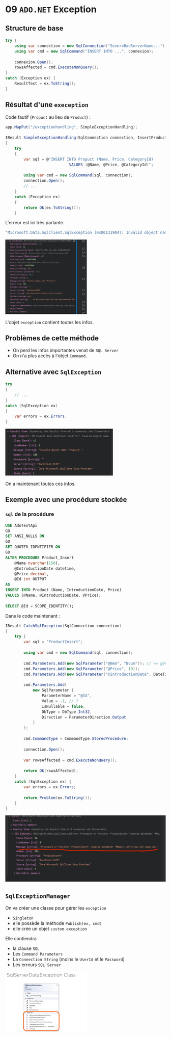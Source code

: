# 09 `ADO.NET` Exception



## Structure de base

```cs
try {
    using var connection = new SqlConnection("Sever=BadServerName...");
    using var cmd = new SqlCommand("INSERT INTO ...", connexion);
    
    connexion.Open();
    rowsAffected = cmd.ExecuteNonQuery();
}
catch (Exception ex) {
    ResultText = ex.ToString();
}
```



## Résultat d'une `exeception`

Code fautif (`Propuct` au lieu de `Product`) :

```cs
app.MapPut("/exceptionhandling", SimpleExceptionHandling);

IResult SimpleExceptionHandling(SqlConnection connection, InsertProductDto product)
{
    try
    {
        var sql = @"INSERT INTO Propuct (Name, Price, CategoryId)
                            VALUES (@Name, @Price, @CategoryId)";

        using var cmd = new SqlCommand(sql, connection);
        connection.Open();
        // ...
    }
    catch (Exception ex)
    {
        return Ok(ex.ToString());
    }
```

L'erreur est ici très parlante.

```bash
"Microsoft.Data.SqlClient.SqlException (0x80131904): Invalid object name 'Propuct'.\n   at Microsoft.Data.SqlClient.SqlConnection.OnError(SqlException exception, Boolean breakConnection, Action`1 wrapCloseInAction)\n   at Microsoft.Data.SqlClient.SqlInternalConnection.OnError(SqlException exception, Boolean breakConnection, ...
```

<img src="assets/exception-complete-object-tga.png" alt="exception-complete-object-tga" style="zoom: 25%;" />

L'objet `exception` contient toutes les infos.



## Problèmes de cette méthode

- On perd les infos importantes venat de `SQL Server`
- On n'a plus accès à l'objet `Command`.



## Alternative avec `SqlException`

```cs
try
{
    // ...
}
catch (SqlException ex)
{
    var errors = ex.Errors.
}
```

<img src="assets/infos-sqserver-exception-handling-vue.png" alt="infos-sqserver-exception-handling-vue" style="zoom:33%;" />

On a maintenant toutes ces infos.



## Exemple avec une procédure stockée

### `sql` de la procédure

```sql
USE AdoTestApi
GO
SET ANSI_NULLS ON
GO
SET QUOTED_IDENTIFIER ON
GO
ALTER PROCEDURE Product_Insert
	@Name nvarchar(150),
	@IntroductionDate datetime,
	@Price decimal,
	@Id int OUTPUT
AS
INSERT INTO Product (Name, IntroductionDate, Price)
VALUES (@Name, @IntroductionDate, @Price);

SELECT @Id = SCOPE_IDENTITY();
```

Dans le code maintenant :

```cs
IResult CatchSqlException(SqlConnection connection)
{
    try {
        var sql = "ProductInsert";

        using var cmd = new SqlCommand(sql, connection);

        cmd.Parameters.Add(new SqlParameter("@Nem", "Boum")); // <= génère l'erreur
        cmd.Parameters.Add(new SqlParameter("@Price", 10));
        cmd.Parameters.Add(new SqlParameter("@IntroductionDate", DateTime.Now));

        cmd.Parameters.Add(
            new SqlParameter {
                ParameterName = "@Id",
                Value = -1, // ?
                IsNullable = false,
                DbType = DbType.Int32,
                Direction = ParameterDirection.Output
            }
        );

        cmd.CommandType = CommandType.StoredProcedure;

        connection.Open();

        var rowsAffected = cmd.ExecuteNonQuery();

        return Ok(rowsAffected);
    }
    catch (SqlException ex) {
        var errors = ex.Errors;

        return Problem(ex.ToString());
    }
}
```

<img src="assets/procedure-exception-name-not-supplied-var.png" alt="procedure-exception-name-not-supplied-var" style="zoom:50%;" />



## `SqlExceptionManager`

On va créer une classe pour gérer les `exception`

- `Singleton`
- elle possède la méthode `Publish(ex, cmd)`
- elle crée un objet `custom exception`

Elle contiendra

- la clause `SQL`
- Les `Command Parameters`
- La `Connection String` (moins le `UserId` et le `Password`)
- Les erreurs `SQL Server`

<img src="assets/sql-server-data-exception-class-eef.png" alt="sql-server-data-exception-class-eef" style="zoom: 25%;" />













